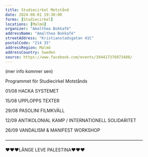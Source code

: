 ```yaml
---
title: Studiecirkel Motstånd
date: 2024-08-01 19:30:00
forms: [Studiecirkel]
locations: [Malmö]
organizer: "Amalthea Bokkafé"
addressName: "Amalthea Bokkafé"
streetAddress: "Kristianstadsgatan 41C"
postalCode: "214 35"
addressRegion: Malmö
addressCountry: Sweden
source: https://www.facebook.com/events/394417376973488/
---
```

(mer info kommer sen)

Programmet för Studiecirkel Motstånds

01/08 HACKA SYSTEMET

15/08 UPPLOPPS TEXTER

29/08 PASOLINI FILMKVÄLL

12/09 ANTIKOLONIAL KAMP / INTERNATIONELL SOLIDARITET

26/09 VANDALISM & MANIFEST WORKSHOP

––––––––––––––––––––––––––––––––––––––––––––––––––––––––––––––

❤️❤️❤️LÄNGE LEVE PALESTINA❤️❤️❤️
